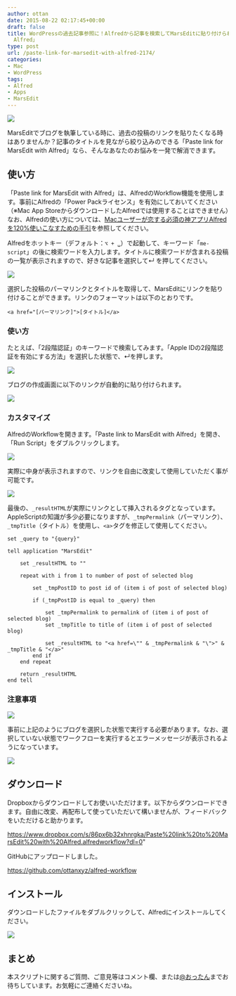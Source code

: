 ```yaml
---
author: ottan
date: 2015-08-22 02:17:45+00:00
draft: false
title: WordPressの過去記事参照に！Alfredから記事を検索してMarsEditに貼り付けられる「Paste link for MarsEdit with
  Alfred」
type: post
url: /paste-link-for-marsedit-with-alfred-2174/
categories:
- Mac
- WordPress
tags:
- Alfred
- Apps
- MarsEdit
---
```


![](/images/2015/08/150822-55d7dbe6e6b29.jpg)






MarsEditでブログを執筆している時に、過去の投稿のリンクを貼りたくなる時はありませんか？記事のタイトルを見ながら絞り込みのできる「Paste link for MarsEdit with Alfred」なら、そんなあなたのお悩みを一発で解消できます。





## 使い方





「Paste link for MarsEdit with Alfred」は、AlfredのWorkflow機能を使用します。事前にAlfredの「Power Packライセンス」を有効にしておいてください（※Mac App StoreからダウンロードしたAlfredでは使用することはできません）なお、Alfredの使い方については、[Macユーザーが恋する必須の神アプリAlfredを120%使いこなすための手引](https://ottan.xyz/alfred-guidance-181/)を参照してください。





Alfredをホットキー（デフォルト：`⌥ + ␣`）で起動して、キーワード「`me-script`」の後に検索ワードを入力します。タイトルに検索ワードが含まれる投稿の一覧が表示されますので、好きな記事を選択して↵ を押してください。





![](/images/2015/08/150822-55d7dbe43dbe8.png)






選択した投稿のパーマリンクとタイトルを取得して、MarsEditにリンクを貼り付けることができます。リンクのフォーマットは以下のとおりです。




    
    <a href="[パーマリンク]">[タイトル]</a>





### 使い方





たとえば、「2段階認証」のキーワードで検索してみます。「Apple IDの2段階認証を有効にする方法」を選択した状態で、↵を押します。





![](/images/2015/08/150822-55d7de1be3527.png)






ブログの作成画面に以下のリンクが自動的に貼り付けられます。





![](/images/2015/08/150822-55d7de1e89f9b.png)






### カスタマイズ





AlfredのWorkflowを開きます。「Paste link to MarsEdit with Alfred」を開き、「Run Script」をダブルクリックします。





![](/images/2015/08/150822-55d7dfb2a7ca5.png)






実際に中身が表示されますので、リンクを自由に改変して使用していただく事が可能です。





![](/images/2015/08/150822-55d7dfba485b8.png)






最後の、`_resultHTML`が実際にリンクとして挿入されるタグとなっています。AppleScriptの知識が多少必要になりますが、`_tmpPermalink`（パーマリンク）、`_tmpTitle`（タイトル）を使用し、`<a>`タグを修正して使用してください。




    
    set _query to "{query}"
    
    tell application "MarsEdit"
    	
    	set _resultHTML to ""
    	
    	repeat with i from 1 to number of post of selected blog
    		
    		set _tmpPostID to post id of (item i of post of selected blog)
    		
    		if (_tmpPostID is equal to _query) then
    			
    			set _tmpPermalink to permalink of (item i of post of selected blog)
    			set _tmpTitle to title of (item i of post of selected blog)
    			
    			set _resultHTML to "<a href=\"" & _tmpPermalink & "\">" & _tmpTitle & "</a>"
    		end if
    	end repeat
    	
    	return _resultHTML
    end tell





### 注意事項





![](/images/2015/08/150822-55d7dbdf0bec6.png)






事前に上記のようにブログを選択した状態で実行する必要があります。なお、選択していない状態でワークフローを実行するとエラーメッセージが表示されるようになっています。





![](/images/2015/08/150822-55d7dbdd33f4f.png)






## ダウンロード





Dropboxからダウンロードしてお使いいただけます。以下からダウンロードできます。自由に改変、再配布して使っていただいて構いませんが、フィードバックをいただけると助かります。



https://www.dropbox.com/s/86px6b32xhnrgka/Paste%20link%20to%20MarsEdit%20with%20Alfred.alfredworkflow?dl=0"



GitHubにアップロードしました。



https://github.com/ottanxyz/alfred-workflow



## インストール





ダウンロードしたファイルをダブルクリックして、Alfredにインストールしてください。





![](/images/2015/08/150822-55d7dbe1e0d21.png)






## まとめ





本スクリプトに関するご質問、ご意見等はコメント欄、または[@おったん](https://twitter.com/ottanxyz)までお待ちしています。お気軽にご連絡くださいね。
